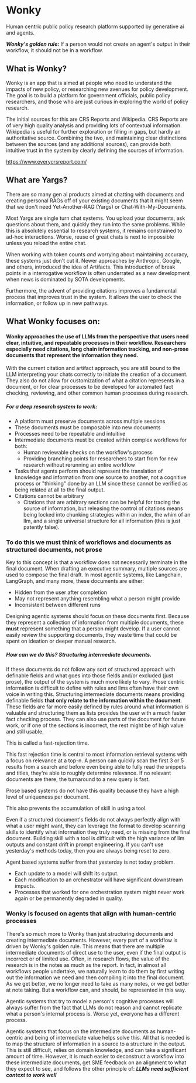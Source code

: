 # Wonky
Human centric public policy research platform supported by generative ai and agents.

***Wonky's golden rule:*** If a person would not create an agent's output in their workflow, it should not be in a workflow.

## What is Wonky?
Wonky is an app that is aimed at people who need to understand the impacts of new policy, or researching new avenues for policy development.
The goal is to build a platform for government officials, public policy researchers, and those who are just curious in exploring the world of policy research.

The initial sources for this are CRS Reports and Wikipedia. CRS Reports are of very high quality analysis and providing 
lots of contextual information. Wikipedia is useful for further exploration or filling in gaps, but hardly an authoritative source.
Combining the two, and maintaining clear distinctions between the sources (and any additional sources), can provide both 
intuitive trust in the system by clearly defining the sources of information.

https://www.everycrsreport.com/

## What are Yargs?
There are so many gen ai products aimed at chatting with documents and creating personal RAGs off of your 
existing documents that it might seem that we don't need Yet-Another-RAG (Yargs) or Chat-With-My-Documents.

Most Yargs are single turn chat systems. You upload your documents, ask questions about them, and quickly they run into the same problems.
While this is absolutely essential to research systems, it remains constrained to ad-hoc interactions.
Worse, reuse of great chats is next to impossible unless you reload the entire chat.

When working with token counts *and* worrying about maintaining accuracy, these systems just don't cut it.
Newer approaches by Anthropic, Google, and others, introduced the idea of Artifacts. This introduction of break points in
a interrogative workflow is often underrated as a new development when news is dominated by SOTA developments.

Furthermore, the advent of providing citations improves a fundamental process that improves trust in the system. It allows
the user to check the information, or follow up in new pathways.

## What Wonky focuses on:
#### Wonky approaches the use of LLMs from the perspective that users need clear, intuitive, and repeatable processes in their workflow. Researchers especially need citations, long chain information tracking, and non-prose documents that represent the information they need.
With the current citation and artifact approach, you are still bound to the LLM interpreting your chats correctly to initiate the creation of a document.
They also do not allow for customization of what a citation represents in a document, or for clear processes to be developed
for automated fact checking, reviewing, and other common human processes during research.

##### For a deep research system to work:
 - A platform must preserve documents across multiple sessions
 - These documents must be composable into new documents
 - Processes need to be repeatable and intuitive
 - Intermediate documents must be created within complex workflows for both: 
   - Human reviewable checks on the workflow's process
   - Providing branching points for researchers to start from for new research without rerunning an entire workflow
- Tasks that agents perform should represent the translation of knowledge and information from one source to another, not a cognitive process or "thinking" done by an LLM since these cannot be verified as being related at all to the final output.
- Citations cannot be arbitrary
  - Citations that are arbitrary sections can be helpful for tracing the source of information, but releasing the control of citations means being locked into chunking strategies within an index, the whim of an llm, and a single universal structure for all information (this is just patently false). 

### To do this we must think of workflows and documents as structured documents, not prose
Key to this concept is that a workflow does not necessarily terminate in the final document.
When drafting an executive summary, multiple sources are used to compose the final draft.
In most agentic systems, like Langchain, LangGraph, and many more, these documents are either:
- Hidden from the user after completion
- May not represent anything resembling what a person might provide
- Inconsistent between different runs

Designing agentic systems should focus on these documents first.
Because they represent a collection of information from multiple documents, these **must** represent something that a person might develop.
If a user cannot easily review the supporting documents, they waste time that could be spent on ideation or deeper manual research.

##### How can we do this? Structuring intermediate documents.
If these documents do not follow any sort of structured approach with definable fields and what goes into those fields and/or excluded (just prose), 
the output of the system is much more likely to vary. Prose centric information is difficult to define with rules and llms often have their own voice in writing this.
Structuring intermediate documents means providing definable fields **that only relate to the information within the document**.
These fields are far more easily defined by rules around what information is valuable and structuring them as lists provides
the user with a much faster fact checking process. They can also use parts of the document for future work,
or if one of the sections is incorrect, the rest might be of high value and still usable.

This is called a fast-rejection time.

This fast rejection time is central to most information retrieval systems with a focus on relevance at a top-n.
A person can quickly scan the first 3 or 5 results from a search and before even being able to fully read the snippets and titles,
they're able to roughly determine relevance. If no relevant documents are there, the turnaround to a new query is fast.

Prose based systems do not have this quality because they have a high level of uniqueness per document.

This also prevents the accumulation of skill in using a tool.

Even if a structured document's fields do not always perfectly align with what a user might want, they can leverage the format
to develop scanning skills to identify what information they truly need, or is missing from the final document.
Building skill with a tool is difficult with the high variance of llm outputs and constant drift in prompt engineering.
If you can't use yesterday's methods today, then you are always being reset to zero.

Agent based systems suffer from that yesterday is not today problem.
- Each update to a model will shift its output.
- Each modification to an orchestrator will have significant downstream impacts.
- Processes that worked for one orchestration system might never work again or be permanently degraded in quality.


### Wonky is focused on agents that align with human-centric processes
There's so much more to Wonky than just structuring documents and creating intermediate documents.
However, every part of a workflow is driven by Wonky's golden rule. This means that there are multiple intermediate documents
of direct use to the user, even if the final output is incorrect or of limited use. Often, in 
research flows, the value of the research is in the notes as much as the report. In fact, in almost all workflows people 
undertake, we naturally learn to do them by first writing out the information we need and then compiling it 
into the final document. As we get better, we no longer need to take as many notes, or we get better at note taking.
But a workflow can, and should, be represented in this way.

Agentic systems that try to model a person's cognitive processes will always suffer from the fact that LLMs do not reason 
and cannot replicate what a person's internal process is. Worse yet, everyone has a different process.

Agentic systems that focus on the intermediate documents as human-centric and being of intermediate value helps solve this.
All that is needed is to map the structure of information in a source to a structure in the output.
This is still difficult, relies on domain knowledge, and can take a significant amount of time. However, 
it is much easier to deconstruct a workflow into these intermediate documents, get SME feedback on an alignment to what they expect to see, 
and follows the other principle of: ***LLMs need sufficient context to work well***


